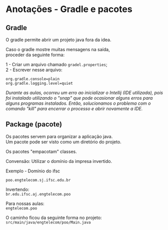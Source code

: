 # Anotações - Gradle e pacotes

## Gradle 
O gradle permite abrir um projeto java fora da idea.

Caso o gradle mostre muitas mensagens na saída, <br>
proceder da seguinte forma:

1 - Criar um arquivo chamado `gradel.properties`; <br>
2 - Escrever nesse arquivo: 
```
org.gradle.console=plain
org.gradle.logging.level=quiet
```

_Durante as aulas, ocorreu um erro ao inicializar o Intellij (IDE utilizada), pois foi instalado utilizando o "snap" que pode ocasionar alguns erros para alguns programas instalados. Então, solucionamos o problema com o comando "kill" para encerrar o processo e abrir novamente a IDE._

## Package (pacote)

Os pacotes servem para organizar a aplicação java. <br>
Um pacote pode ser visto como um diretório do projeto.

Os pacotes "empacotam" classes.

Convensão:
Utilizar o domínio da impresa invertido.


Exemplo - Domínio do ifsc 

`poo.engtelecom.sj.ifsc.edu.br` <br>

Invertendo:<br>
`br.edu.ifsc.aj.engtelecom.poo`<br>

Para nossas aulas:<br>
`engtelecom.poo`<br>

O caminho ficou da seguinte forma no projeto:
`src/main/java/engtelecom/poo/Main.java`
